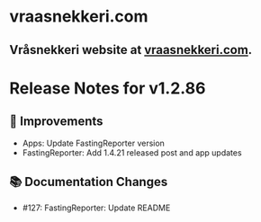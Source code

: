 # vraasnekkeri.com
## Vråsnekkeri website at [vraasnekkeri.com](https://www.vraasnekkeri.com).

# Release Notes for v1.2.86
## 🔨 Improvements
- Apps: Update FastingReporter version
- FastingReporter: Add 1.4.21 released post and app updates

## 📚 Documentation Changes
- #127: FastingReporter: Update README

